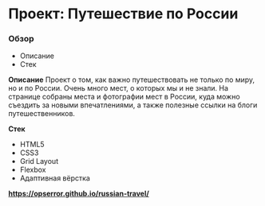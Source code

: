 # Проект: Путешествие по России

### Обзор
* Описание
* Стек

**Описание**
Проект о том, как важно путешествовать не только по миру, но и по России. Очень много мест, о которых мы и не знали. На странице собраны места и фотографии мест в России, куда можно съездить за новыми впечатлениями, а также полезные ссылки на блоги путешественников.


**Стек**
* HTML5
* CSS3
* Grid Layout
* Flexbox
* Адаптивная вёрстка


**https://opserror.github.io/russian-travel/**
